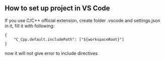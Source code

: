 ## How to set up project in VS Code

If you use C/C++ official extension, create folder .vscode and settings.json in it, fill it with following:
```
{
    "C_Cpp.default.includePath": ["${workspaceRoot}"]
}
```
now it will not give error to include directives
